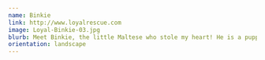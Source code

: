 ```yaml
---
name: Binkie
link: http://www.loyalrescue.com
image: Loyal-Binkie-03.jpg
blurb: Meet Binkie, the little Maltese who stole my heart! He is a puppy mill rescue and is still very nervous, but is such a sweetheart! He is 7 years old and his personality is coming out slowly but surely after being used as a breeding dog for his entire life - everything is new for him!
orientation: landscape
---
```

